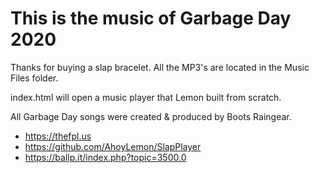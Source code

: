 # This is the music of Garbage Day 2020

Thanks for buying a slap bracelet. All the MP3's are located in the Music Files folder.

index.html will open a music player that Lemon built from scratch.

All Garbage Day songs were created & produced by Boots Raingear.

- https://thefpl.us
- https://github.com/AhoyLemon/SlapPlayer
- https://ballp.it/index.php?topic=3500.0